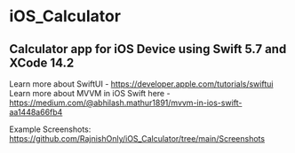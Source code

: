 # iOS_Calculator

## Calculator app for iOS Device using Swift 5.7 and XCode 14.2

Learn more about SwiftUI - https://developer.apple.com/tutorials/swiftui
<br />
Learn more about MVVM in iOS Swift here - https://medium.com/@abhilash.mathur1891/mvvm-in-ios-swift-aa1448a66fb4

Example Screenshots: https://github.com/RajnishOnly/iOS_Calculator/tree/main/Screenshots 

